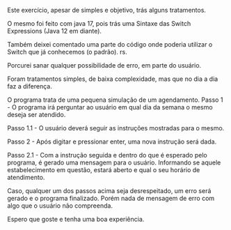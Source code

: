 Este exercício, apesar de simples e objetivo, trás alguns tratamentos.

O mesmo foi feito com java 17, pois trás uma Sintaxe das Switch Expressions (Java 12 em diante).

Também deixei comentado uma parte do código onde poderia utilizar o Switch que já conhecemos (o padrão). rs.

Porcurei sanar qualquer possibilidade de erro, em parte do usuário.

Foram tratamentos simples, de baixa complexidade, mas que no dia a dia faz a diferença.

O programa trata de uma pequena simulação de um agendamento.
Passo 1 - O programa irá perguntar ao usuário em qual dia da semana o mesmo deseja ser atendido.

Passo 1.1 - O usuário deverá seguir as instruções mostradas para o mesmo.

Passo 2 - Após digitar e pressionar enter, uma nova instrução será dada.

Passo 2.1 - Com a instrução seguida e dentro do que é esperado pelo programa, é gerado uma mensagem para o usuário.
Informando se aquele estabelecimento em questão, estará aberto e qual o seu horário de atendimento.

Caso, qualquer um dos passos acima seja desrespeitado, um erro será gerado e o programa finalizado.
Porém nada de mensagem de erro com algo que o usuário não compreenda.

Espero que goste e tenha uma boa experiência.